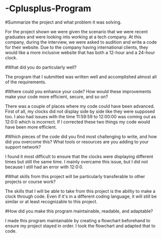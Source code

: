 # -Cplusplus-Program
#Summarize the project and what problem it was solving.

For the project shown we were given the scenario that we were recent graduates and were looking into working at a tech company. At this company, during the interview, we were asked to audition and write a code for their website. Due to the company having international clients, they would like a more inclusive website that has both a 12-hour and a 24-hour clock.

#What did you do particularly well?

The program that I submitted was written well and accomplished almost all of the requirements. 

#Where could you enhance your code? How would these improvements make your code more efficient, secure, and so on?

There was a couple of places where my code could have been advanced. First of all, my clocks did not display side by side like they were supposed too. I also had issues with the time 11:59:59 to 12:00:00 was coming out as 12:0:0 which is incorrect. If I corrected these two things my code would have been more efficient.

#Which pieces of the code did you find most challenging to write, and how did you overcome this? What tools or resources are you adding to your support network?

I found it most difficult to ensure that the clocks were displaying different times but still the same time. I mainly overcame this issue, but I did not because I still had an error with 12:0:0.

#What skills from this project will be particularly transferable to other projects or course work?

The skills that I will be able to take from this project is the ability to make a clock through code. Even if it's in a different coding language, it will still be similar or at least recognizable to this project.

#How did you make this program maintainable, readable, and adaptable?

I made this program maintainable by creating a flowchart beforehand to ensure my project stayed in order. I took the flowchart and adapted that to code. 
